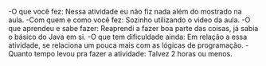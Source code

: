 -O que você fez:
Nessa atividade eu não fiz nada além do mostrado na aula.
-Com quem e como você fez:
Sozinho utilizando o video da aula.
-O que aprendeu e sabe fazer:
Reaprendi a fazer boa parte das coisas, já sabia o básico do Java em si.
-O que tem dificuldade ainda:
Em relação a essa atividade, se relaciona um pouca mais com as lógicas de programação.
-Quanto tempo levou pra fazer a atividade:
Talvez 2 horas ou menos.
